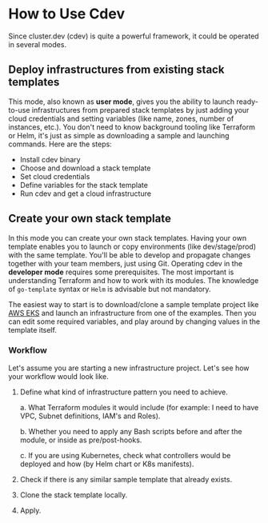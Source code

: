 # How to Use Cdev

Since cluster.dev (cdev) is quite a powerful framework, it could be operated in several modes.

## Deploy infrastructures from existing stack templates

This mode, also known as **user mode**, gives you the ability to launch ready-to-use infrastructures from prepared stack templates by just adding your cloud credentials and setting variables (like name, zones, number of instances, etc.).
You don't need to know background tooling like Terraform or Helm, it's just as simple as downloading a sample and launching commands. Here are the steps:

* Install cdev binary
* Choose and download a stack template
* Set cloud credentials
* Define variables for the stack template
* Run cdev and get a cloud infrastructure

## Create your own stack template

In this mode you can create your own stack templates. Having your own template enables you to launch or copy environments (like dev/stage/prod) with the same template.
You'll be able to develop and propagate changes together with your team members, just using Git.
Operating cdev in the **developer mode** requires some prerequisites. The most important is understanding Terraform and how to work with its modules. The knowledge of `go-template` syntax or `Helm` is advisable but not mandatory.

The easiest way to start is to download/clone a sample template project like [AWS EKS](https://github.com/shalb/cdev-aws-eks)
and launch an infrastructure from one of the examples.
Then you can edit some required variables, and play around by changing values in the template itself.


### Workflow

Let's assume you are starting a new infrastructure project. Let's see how your workflow would look like.

1. Define what kind of infrastructure pattern you need to achieve.

      a. What Terraform modules it would include (for example: I need to have VPC, Subnet definitions, IAM's and Roles).
    
      b. Whether you need to apply any Bash scripts before and after the module, or inside as pre/post-hooks.
    
      c. If you are using Kubernetes, check what controllers would be deployed and how (by Helm chart or K8s manifests).

2. Check if there is any similar sample template that already exists.

3. Clone the stack template locally.

4. Apply.
